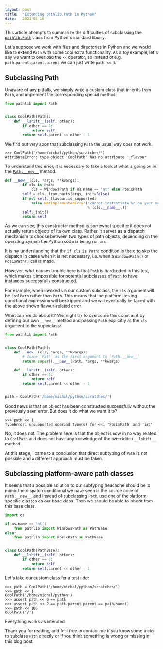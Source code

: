 ```yaml
---
layout: post
title:  "Extending pathlib.Path in Python"
date:   2021-09-15
---
```


This article attempts to summarize the difficulties of subclassing
the [`pathlib.Path`][path] class from Python's standard library.

Let's suppose we work with files and directories in Python and we would like
to extend `Path` with some cool extra functionality. As a toy example,
let's say we want to overload the `<<` operator, so instead of
e.g. `path.parent.parent.parent` we can just write `path << 3`.

## Subclassing Path

Unaware of any pitfalls, we simply write a custom class that inherits
from `Path`, and implement the corresponding special method:

```python
from pathlib import Path


class CoolPath(Path):
    def __lshift__(self, other):
        if other == 0:
            return self
        return self.parent << other - 1
```

We find out very soon that subclassing `Path` the usual way does not work.

```pycon
>>> CoolPath('/home/michal/python/scratches/')
AttributeError: type object 'CoolPath' has no attribute '_flavour'
```

To understand this error, it is necessary to take a look at what is going on in
the [`Path.__new__`][gh] method.

```python
def __new__(cls, *args, **kwargs):
        if cls is Path:
            cls = WindowsPath if os.name == 'nt' else PosixPath
        self = cls._from_parts(args, init=False)
        if not self._flavour.is_supported:
            raise NotImplementedError("cannot instantiate %r on your system"
                                      % (cls.__name__,))
        self._init()
        return self
```

As we can see, this constructor method is somewhat specific:
it does not actually return objects of its own class.
Rather, it serves as a dispatch mechanism to choose between two
types of path objects, depending on the operating system the Python
code is being run on.

It is my understanding that the `if cls is Path:` condition
is there to skip the dispatch in cases when it is not necessary,
i.e. when a `WindowsPath()` or `PosixPath()` call is made.

However, what causes trouble here is that `Path` is hardcoded in this test,
which makes it impossible for potential subclasses of `Path` to have
instances successfully constructed.

For example, when invoked via our custom subclass, the `cls`
argument will be `CoolPath` rather than `Path`. This means that the
platform-testing conditional expression will be skipped and we will eventually
be faced with the above shown flavour-related error.

What can we do about it? We might try to overcome this constraint by
defining our own `__new__` method and passing `Path` explicitly as
the `cls` argument to the superclass:

```python
from pathlib import Path


class CoolPath(Path):
    def __new__(cls, *args, **kwargs):
        # force `Path` as the first argument to `Path.__new__`
        return super().__new__(Path, *args, **kwargs)

    def __lshift__(self, other):
        if other == 0:
            return self
        return self.parent << other - 1


path = CoolPath('/home/michal/python/scratches/')
```

Good news is that an object has been constructed successfully without the
previously seen error. But does it do what we want it to?

```pycon
>>> path << 1
TypeError: unsupported operand type(s) for <<: 'PosixPath' and 'int'
```

No, it does not. The problem here is that the object is now in no way related
to `CoolPath` and does not have any knowledge of the overridden
`__lshift__` method.

At this stage, I came to a conclusion that direct subtyping of `Path` is
not possible and a different approach must be taken.

## Subclassing platform-aware path classes

It seems that a possible solution to our subtyping headache should be to mimic
the dispatch conditional we have seen in the source code of `Path.__new__`,
and instead of subclassing `Path`, use one of the platform-specific classes
as our base class. Then we should be able to inherit from this base class.

```python
import os

if os.name == 'nt':
    from pathlib import WindowsPath as PathBase
else:
    from pathlib import PosixPath as PathBase


class CoolPath(PathBase):
    def __lshift__(self, other):
        if other == 0:
            return self
        return self.parent << other - 1
```

Let's take our custom class for a test ride:

```pycon
>>> path = CoolPath('/home/michal/python/scratches/')
>>> path << 1
CoolPath('/home/michal/python')
>>> assert path << 0 == path
>>> assert path << 2 == path.parent.parent == path.home()
>>> path << 100
CoolPath('/')
```

Everything works as intended.

Thank you for reading, and feel free to contact me if you know some tricks to
subclass `Path` directly or if you think something is wrong or missing
in this blog post.

[path]: https://docs.python.org/3/library/pathlib.html#pathlib.Path
[gh]: https://github.com/python/cpython/blob/v3.9.7/Lib/pathlib.py#L1079
